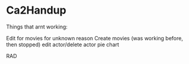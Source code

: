 Ca2Handup
=========

Things that arnt working:

Edit for movies for unknown reason
Create movies (was working before, then stopped)
edit actor/delete actor
pie chart




RAD
